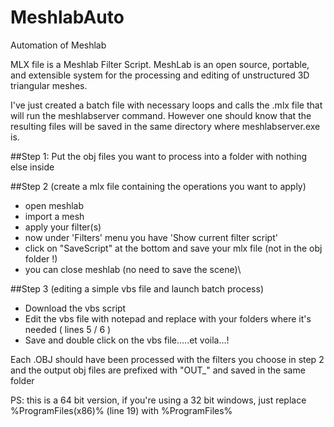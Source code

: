 # MeshlabAuto
Automation of Meshlab


MLX file is a Meshlab Filter Script. MeshLab is an open source, portable, and extensible system for the processing and editing 
of unstructured 3D triangular meshes.


I've just created a batch file with necessary loops and calls the .mlx file that will run the meshlabserver 
command. However one should know that the resulting files will be saved in the same directory where 
meshlabserver.exe is.

##Step 1:
Put the obj files you want to process into a folder with nothing else inside

##Step 2 (create a mlx file containing the operations you want to apply)
<ul>
<li> open meshlab
<li> import a mesh
<li> apply your filter(s)
<li> now under 'Filters' menu you have 'Show current filter script'
<li> click on "SaveScript" at the bottom and save your mlx file (not in the obj folder !)
<li> you can close meshlab (no need to save the scene)\
</ul>

##Step 3 (editing a simple vbs file and launch batch process)
<ul>
<li> Download the vbs script
<li> Edit the vbs file with notepad and replace with your folders where it's needed ( lines 5 / 6 )
<li> Save and double click on the vbs file.....et voila...!
</ul>

Each .OBJ should have been processed with the filters you choose in step 2 and the output obj files are prefixed with "OUT_" and saved in the same folder

PS: this is a 64 bit version, if you're using a 32 bit windows, just replace %ProgramFiles(x86)% (line 19) with %ProgramFiles%


